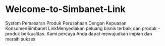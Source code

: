 # Welcome-to-Simbanet-Link
System Pemasaran Produk Perusahaan Dengan Kepuasan KonsumenSimbanet LinkMenyediakan peluang bisnis terbaik dan produk - produk berkualitas. Kami percaya Anda dapat mewujudkan impian dan meraih sukses 
